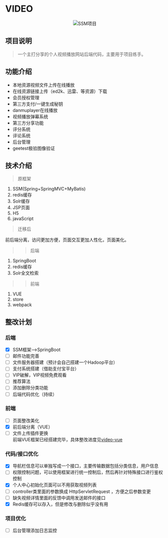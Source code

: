 # VIDEO

<div align="center">
    <img src="https://ws4.sinaimg.cn/large/006tNc79ly1fluug8kpmnj30gl07hweq.jpg" alt="SSM项目">
</div>

## 项目说明
> 一个主打分享的个人视频播放网站后端代码，主要用于项目练手。
    
## 功能介绍
- 本地资源视频文件上传在线播放
- 在线资源链接上传（ed2k、迅雷、等资源）下载
- 会员授权管理
- 第三方支付/一键生成秘钥
- danmuplayer在线播放
- 视频播放弹幕系统
- 第三方分享功能
- 评分系统
- 评论系统
- 后台管理
- geetest极验图像验证
    
## 技术介绍
> 原框架
1. SSM(Spring+SpringMVC+MyBatis)
2. redis缓存
3. Solr缓存
4. JSP页面
5. H5
6. javaScript
    
> 迁移后
  
  前后端分离，访问更加方便，页面交互更加人性化，页面美化。

>> 后端
1. SpringBoot
2. redis缓存
3. Solr全文检索

>> 前端
1. VUE
2. store
3. webpack


## 整改计划
### 后端 
- [x] SSM框架-->SpringBoot
- [ ] 邮件功能完善
- [ ] 文件服务器搭建（预计会自己搭建一个Hadoop平台）
- [ ] 支付系统搭建（借助支付宝平台）
- [ ] VIP破解，VIP视频免费观看
- [ ] 推荐算法
- [ ] 添加删除分类功能
- [ ] 后端代码优化（持续）
    
### 前端
- [ ] 页面整改美化
- [x] 前后端分离（VUE）
- [ ] 文件上传插件更换
    <div>
        前端VUE框架已经搭建完毕，具体整改进度见<a href="https://github.com/Asimple-L/vue-video">video-vue</a>
    </div>

### 代码/接口优化
- [x] 导航栏信息可以单独写成一个接口，主要传输数据包括分类信息，用户信息
- [ ] 权限控制问题，可以使用框架进行统一控制后，然后再针对特殊接口进行鉴权控制
- [x] 个人中心初始化页面可以不用获取视频列表
- [ ] controller类里面的参数换成 HttpServletRequest ，方便之后参数变更
- [ ] 缺失视频详情里面的反馈中调用发送邮件的接口
- [x] Redis缓存可以存入，但是修改与删除似乎没有用

### 项目优化
- [ ] 后台管理添加日志监控